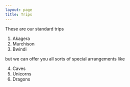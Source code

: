 ```yaml
---
layout: page
title: Trips
---
```


These are our standard trips 

1. Akagera
2. Murchison
3. Bwindi

but we can offer you all sorts of special arrangements like

4. Caves
5. Unicorns
6. Dragons 

